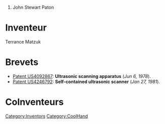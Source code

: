 1.  John Stewart Paton

Inventeur
=========

Terrance Matzuk

Brevets
=======

-   [Patent US4092867](Patent_US4092867 "wikilink"): **Ultrasonic
    scanning apparatus** (*Jun 6, 1978*).
-   [Patent US4246792](Patent_US4246792 "wikilink"): **Self-contained
    ultrasonic scanner** (*Jan 27, 1981*).

CoInventeurs
============

<Category:Inventors> <Category:CoolHand>
